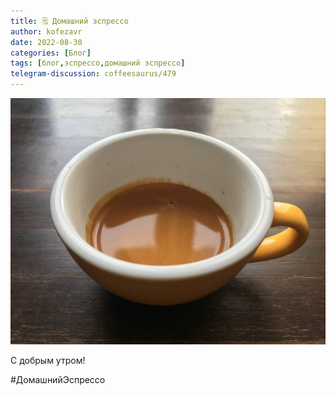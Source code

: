 ```yaml
---
title: 🗒 Домашний эспрессо
author: kofezavr
date: 2022-08-30
categories: [Блог]
tags: [блог,эспрессо,домашний эспрессо]
telegram-discussion: coffeesaurus/479
--- 
```

![Домашний эспрессо](/assets/img/posts/22/08/espresso.jpg)

С добрым утром!

#ДомашнийЭспрессо